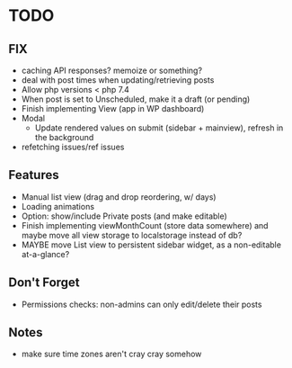 # TODO

## FIX

-   caching API responses? memoize or something?
-   deal with post times when updating/retrieving posts
-   Allow php versions < php 7.4
-   When post is set to Unscheduled, make it a draft (or pending)
-   Finish implementing View (app in WP dashboard)
-   Modal
    -   Update rendered values on submit (sidebar + mainview), refresh in the background
-   refetching issues/ref issues

## Features

-   Manual list view (drag and drop reordering, w/ days)
-   Loading animations
-   Option: show/include Private posts (and make editable)
-   Finish implementing viewMonthCount (store data somewhere) and maybe move all view storage to localstorage instead of db?
-   MAYBE move List view to persistent sidebar widget, as a non-editable at-a-glance?

## Don't Forget

-   Permissions checks: non-admins can only edit/delete their posts

## Notes

-   make sure time zones aren't cray cray somehow
